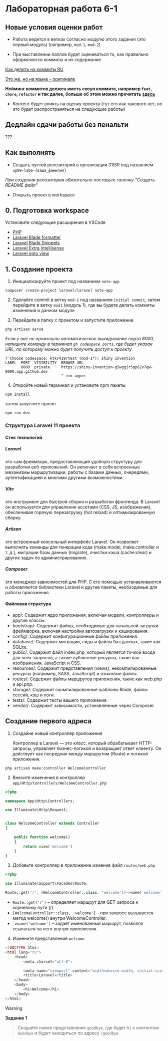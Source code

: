 # Лабораторная работа 6-1

## Новые условия оценки работ

- Работа ведется в ветках согласно модулю этого задания (это первый модуль) (например, `mod-1`, `mod-2`)

- При выставлении баллов будет оцениваться то, как правильно оформляются коммиты и их содержание

[Как делить на коммиты RU](https://uncaughtexception.ru/posts/2017/03/22/kogda-nuzhno-delat-kommit/)

[Это же, но на языке - оригинале](https://dev.to/gonedark/when-to-make-a-git-commit)

**Нейминг коммитов должен иметь скоуп коммита, например `feat`, `chore`, `refactor` и так далее, больше об этом можно прочитать [здесь](https://gist.github.com/DmitriiNazimov/f9cf7d0631d12c19827518b8bd8134c4)**

- Контент будет влиять на оценку проекта (тут его как такового нет, но это будет распространяться на следующие работы)

## Дедлайн сдачи работы без пенальти

???

## Как выполнять

- Создать пустой репозиторий в организации 31ISR под названием `up09-lab6-{ваша_фамилия}`

_При создании репозитория обязательно поставьте галочку "Создать README файл"_

- Открыть проект в workspace

## 0. Подготовка workspace

Установите следующие расширения в VSCode

- [PHP](https://marketplace.visualstudio.com/items?itemName=DEVSENSE.phptools-vscode)
- [Laravel Blade formatter](https://marketplace.visualstudio.com/items?itemName=shufo.vscode-blade-formatter)
- [Laravel Blade Snippets](https://marketplace.visualstudio.com/items?itemName=onecentlin.laravel-blade)
- [Laravel Extra Intellisense](https://marketplace.visualstudio.com/items?itemName=amiralizadeh9480.laravel-extra-intellisense)
- [Laravel goto view](https://marketplace.visualstudio.com/items?itemName=codingyu.laravel-goto-view)

## 1. Создание проекта

1. Инициализируйте проект под названием `note-app`

```
composer create-project laravel/laravel note-app
```

2. Сделайте commit в ветку `mod-1` под названием `initial commit`, затем перейдите в ветку `mod1` (модуль 1), где вы будете делать коммиты изменений в данном модуле

3. Перейдите в папку с проектом и запустите приложение

```
php artisan serve
```

_Если у вас не произошло автоматическое выкидывание порта 8000, напишите команду в терминал `gh codespace ports`, где будет указан URL, по которому можно будет получить доступ к проекту_

```
? Choose codespace: ktkv419/test (mod-1*): shiny invention
LABEL  PORT  VISIBILITY  BROWSE URL
       8000  private     https://shiny-invention-g5wggjr5gp62v7qw-8000.app.github.dev
                         ^ это адрес
```

4. Откройте новый терминал и установите npm пакеты

```
npm install
```

затем запустите проект

```
npm run dev
```

### Структура Laravel 11 проекта

#### Стек технологий

##### Laravel
это сам фреймворк, предоставляющий удобную структуру для разработки веб-приложений. Он включает в себя встроенные механизмы маршрутизации, работы с базами данных, очередями, аутентификацией и многими другими возможностями.
##### Vite
это инструмент для быстрой сборки и разработки фронтенда. В Laravel он используется для управления ассетами (CSS, JS, изображения), обеспечивая горячую перезагрузку (hot reload) и оптимизированную сборку.
##### Artisan
это встроенный консольный интерфейс Laravel. Он позволяет выполнять команды для генерации кода (make:model, make:controller и т. д.), миграции базы данных (migrate), очистки кэша (cache:clear) и других задач по администрированию.
##### Composer
это менеджер зависимостей для PHP. С его помощью устанавливаются и обновляются библиотеки Laravel и другие пакеты, необходимые для работы приложения.

#### Файловая структура

- app/: Содержит ядро приложения, включая модели, контроллеры и другие классы.
- bootstrap/: Содержит файлы, необходимые для начальной загрузки фреймворка, включая настройки автозагрузки и кэширования.
- config/: Содержит конфигурационные файлы приложения.
- database/: Содержит миграции, сиды и файлы баз данных, такие как SQLite.
- public/: Содержит файл index.php, который является точкой входа для всех запросов, а также публичные ресурсы, такие как изображения, JavaScript и CSS.
- resources/: Содержит представления (views), некомпилированные ресурсы (например, SASS, JavaScript) и языковые файлы.
- routes/: Содержит файлы маршрутов приложения, такие как web.php и api.php.
- storage/: Содержит скомпилированные шаблоны Blade, файлы сессий, кэш и логи.
- tests/: Содержит тесты вашего приложения.
- vendor/: Содержит зависимости, установленные через Composer.

## Создание первого адреса

1. Создайне новый контроллер приложения 

    Контроллер в Laravel — это класс, который обрабатывает HTTP-запросы, управляет бизнес-логикой и возвращает ответ клиенту. Он действует как посредник между маршрутом (Route) и логикой приложения.

```
php artisan make:controller WelcomeController
```

2. Внесите изменения в контроллер `app/Http/Controllers/WelcomeController.php`

```php
<?php

namespace App\Http\Controllers;

use Illuminate\Http\Request;


class WelcomeController extends Controller
{

    public function welcome()
    {
        return view('welcome')
    }
}
```

3. Добавьте контроллер в приложение изменив файл `routes/web.php`

```php
<?php

use Illuminate\Support\Facades\Route;

Route::get('/', [WelcomeController::class, 'welcome'])->name('welcome');
```

- `Route::get('/')` – определяет маршрут для GET-запроса к корневому пути (/).
- `[WelcomeController::class, 'welcome']` – при запросе вызывается метод welcome() внутри WelcomeController.
- `->name('welcome')` – задаёт именованный маршрут, позволяя ссылаться на него внутри приложения.

4. Измените представление `welcome`

```php
<!DOCTYPE html>
<html lang="ru">
    <head>
        <meta charset="utf-8">

        <meta name="viewport" content="width=device-width, initial-scale=1">
        <title>Laravel</title>
    </head>
    <body>
        <h1>Welcome</h1>
    </body>
</html>
```

> [!WARNING]
>
> **Задание 1**

> Создайте новое представление `goodbye`, где будет `h1` с контентом `Goodbye` и будет находиться по адресу `/goodbye`

